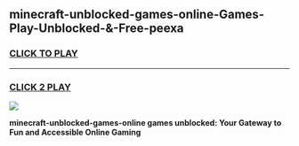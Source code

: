 
## minecraft-unblocked-games-online-Games-Play-Unblocked-&-Free-peexa
<h3>
<a href="https://premium76.site?title=minecraft-unblocked-games-online&ref=24A">CLICK TO PLAY</a></h3>
<hr>

<h3>
<a href="https://premium76.site?title=minecraft-unblocked-games-online&ref=24A">CLICK 2 PLAY</a>
  
</h3>

<a href="https://premium76.site?title=minecraft-unblocked-games-online&ref=24A"><img src="https://clearcache.store/games.png"></a>


**minecraft-unblocked-games-online games unblocked: Your Gateway to Fun and Accessible Online Gaming**

